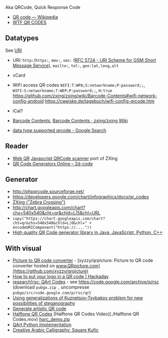 Aka QRCode, Quick Response Code

- [QR code — Wikipedia](https://en.wikipedia.org/wiki/QR_code)
- [WTF QR CODES](http://wtfqrcodes.com/)

## Datatypes

See [URI](../URI/URI.md)

- URI: `http:`/`https:`, `mms:`, `sms:` ([RFC 5724 - URI Scheme for GSM Short Message Service](https://tools.ietf.org/html/rfc5724)), `mailto:`, `tel:`, `geo:lat,long,alt`
- vCard
- WiFi access QR codes `WIFI:T:WPA;S:networkname;P:password;;`, `WIFI:S:networkname;T:WEP;P:password;;`, `H:true` https://github.com/zxing/zxing/wiki/Barcode-Contents#wifi-network-config-android https://cweiske.de/tagebuch/wifi-config-qrcode.htm
- iCal?

- [Barcode Contents](./ZXing/zxing.wiki/Barcode-Contents.md), [Barcode Contents · zxing/zxing Wiki](https://github.com/zxing/zxing/wiki/Barcode-Contents)
- [data type supported qrcode - Google Search](https://www.google.com/search?q=data+supported+qrcode&ie=utf-8&oe=utf-8#q=data+type+supported+qrcode)

## Reader

- [Web QR](https://webqr.com/) [Javascript QRCode scanner](https://github.com/LazarSoft/jsqrcode) port of ZXing
- [QR Code Generators Online – 2d-code](http://2d-code.co.uk/qr-code-generators/)

## Generator

- http://phpqrcode.sourceforge.net/
- https://developers.google.com/chart/infographics/docs/qr_codes
- [ZXing ("Zebra Crossing")](https://github.com/zxing/zxing)
- http://chart.googleapis.com/chart?chs=540x540&cht=qr&chld=L|5&chl=URL
- `copy("https://chart.googleapis.com/chart?cht=qr&chs=540x540&chld=L|0&chl=" + encodeURIComponent("https://...."))`
- [High quality QR Code generator library in Java, JavaScript, Python, C++](https://www.nayuki.io/page/qr-code-generator-library)

## With visual

- [Picture to QR code converter](https://www.qrpicture.com/) - [xyzzy/qrpicture: Picture to QR code converter hosted on www.QRpicture.com](https://github.com/xyzzy/qrpicture)
- [How to put your logo in a QR code | Hackaday](http://hackaday.com/2011/08/11/how-to-put-your-logo-in-a-qr-code/)
- [research!rsc: QArt Codes](https://research.swtch.com/qart) - see https://code.google.com/archive/p/rsc (download `pubgo.zip `, uncompresse `pubgo/src/code.google.com/p/rsc/qr`)
- [Using generalizations of Kuznetsov-Tsybakov problem for new possibilities of steganography](qrsem.pdf)
- [Generate artistic QR code](https://github.com/kciter/qart.js)
- [Halftone QR Codes](http://vecg.cs.ucl.ac.uk/Projects/SmartGeometry/halftone_QR/halftoneQR_sigga13.html) [Halftone QR Codes Video](./Halftone QR Codes.mov) [hqrc_demo.zip](./hqrc_demo.zip)
- [QArt Python Implementation](https://github.com/7sDream/pyqart)
- [Creative Arabic Calligraphy: Square Kufic](https://design.tutsplus.com/tutorials/creative-arabic-calligraphy-square-kufic--cms-23012)
